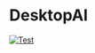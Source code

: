 # DesktopAI
[![Test](https://github.com/imkylecat/DesktopAI/actions/workflows/objective-c-xcode.yml/badge.svg)](https://github.com/imkylecat/DesktopAI/actions/workflows/objective-c-xcode.yml)
